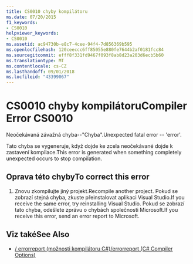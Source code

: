```yaml
---
title: CS0010 chyby kompilátoru
ms.date: 07/20/2015
f1_keywords:
- CS0010
helpviewer_keywords:
- CS0010
ms.assetid: ac94730b-e8c7-4cee-94f4-7d856369b595
ms.openlocfilehash: 120ceeccc6ff85055e880fe7644b2af0181fcc84
ms.sourcegitcommit: efff8f331fd9467f093f8ab8d23a203d6ecb5b60
ms.translationtype: MT
ms.contentlocale: cs-CZ
ms.lasthandoff: 09/01/2018
ms.locfileid: "43399067"
---
```

# <a name="compiler-error-cs0010"></a><span data-ttu-id="a0235-102">CS0010 chyby kompilátoru</span><span class="sxs-lookup"><span data-stu-id="a0235-102">Compiler Error CS0010</span></span>
<span data-ttu-id="a0235-103">Neočekávaná závažná chyba--"Chyba".</span><span class="sxs-lookup"><span data-stu-id="a0235-103">Unexpected fatal error -- 'error'.</span></span>  
  
 <span data-ttu-id="a0235-104">Tato chyba se vygeneruje, když dojde ke zcela neočekávané dojde k zastavení kompilace.</span><span class="sxs-lookup"><span data-stu-id="a0235-104">This error is generated when something completely unexpected occurs to stop compilation.</span></span>  
  
## <a name="to-correct-this-error"></a><span data-ttu-id="a0235-105">Oprava této chyby</span><span class="sxs-lookup"><span data-stu-id="a0235-105">To correct this error</span></span>  
  
1.  <span data-ttu-id="a0235-106">Znovu zkompilujte jiný projekt.</span><span class="sxs-lookup"><span data-stu-id="a0235-106">Recompile another project.</span></span> <span data-ttu-id="a0235-107">Pokud se zobrazí stejná chyba, zkuste přeinstalovat aplikaci Visual Studio.</span><span class="sxs-lookup"><span data-stu-id="a0235-107">If you receive the same error, try reinstalling Visual Studio.</span></span> <span data-ttu-id="a0235-108">Pokud se zobrazí tato chyba, odešlete zprávu o chybách společnosti Microsoft.</span><span class="sxs-lookup"><span data-stu-id="a0235-108">If you receive this error, send an error report to Microsoft.</span></span>  
  
## <a name="see-also"></a><span data-ttu-id="a0235-109">Viz také</span><span class="sxs-lookup"><span data-stu-id="a0235-109">See Also</span></span>  

- [<span data-ttu-id="a0235-110">/ errorreport (možnosti kompilátoru C#)</span><span class="sxs-lookup"><span data-stu-id="a0235-110">/errorreport (C# Compiler Options)</span></span>](../../csharp/language-reference/compiler-options/errorreport-compiler-option.md)
